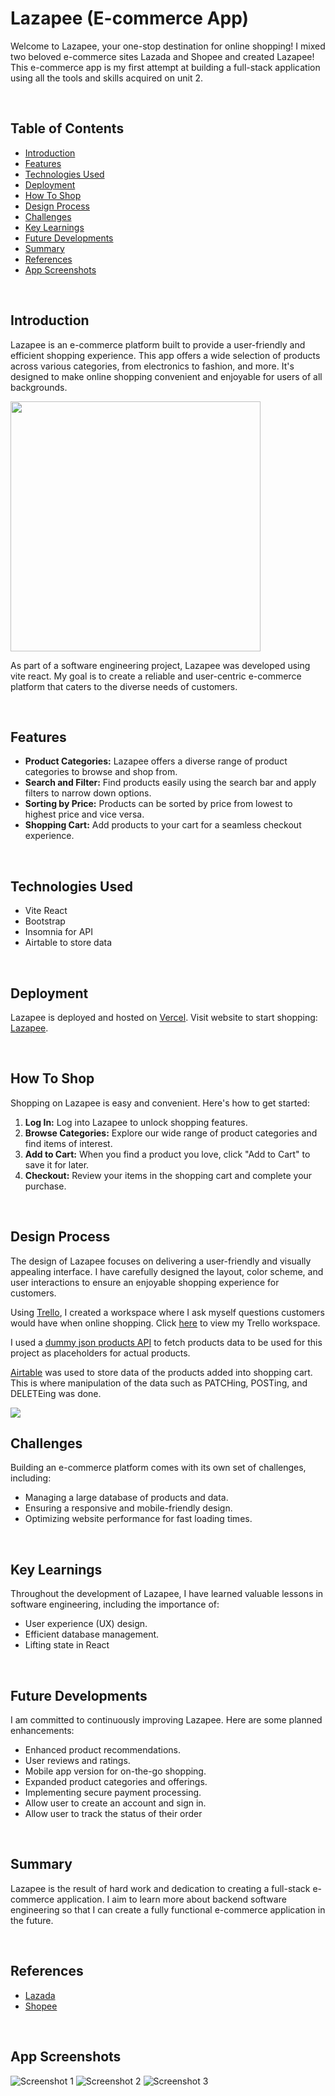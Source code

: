 # Lazapee (E-commerce App)

Welcome to Lazapee, your one-stop destination for online shopping! I mixed two beloved e-commerce sites Lazada and Shopee and created Lazapee! This e-commerce app is my first attempt at building a full-stack application using all the tools and skills acquired on unit 2.

<br>

## Table of Contents

- [Introduction](#introduction)
- [Features](#features)
- [Technologies Used](#technologies-used)
- [Deployment](#deployment)
- [How To Shop](#how-to-shop)
- [Design Process](#design-process)
- [Challenges](#challenges)
- [Key Learnings](#key-learnings)
- [Future Developments](#future-developments)
- [Summary](#summary)
- [References](#references)
- [App Screenshots](#app-screenshots)

<br>

## Introduction

Lazapee is an e-commerce platform built to provide a user-friendly and efficient shopping experience. This app offers a wide selection of products across various categories, from electronics to fashion, and more. It's designed to make online shopping convenient and enjoyable for users of all backgrounds.

<img src="URL_TO_APP_IMAGE" height="400">

As part of a software engineering project, Lazapee was developed using vite react. My goal is to create a reliable and user-centric e-commerce platform that caters to the diverse needs of customers.

<br>

## Features

- **Product Categories:** Lazapee offers a diverse range of product categories to browse and shop from.
- **Search and Filter:** Find products easily using the search bar and apply filters to narrow down options.
- **Sorting by Price:** Products can be sorted by price from lowest to highest price and vice versa.
- **Shopping Cart:** Add products to your cart for a seamless checkout experience.

<br>

## Technologies Used

- Vite React
- Bootstrap
- Insomnia for API
- Airtable to store data

<br>

## Deployment

Lazapee is deployed and hosted on [Vercel](https://vercel.com/). Visit website to start shopping: [Lazapee](https://e-commerce-app-five-eta.vercel.app/).

<br>

## How To Shop

Shopping on Lazapee is easy and convenient. Here's how to get started:

1. **Log In:** Log into Lazapee to unlock shopping features.
2. **Browse Categories:** Explore our wide range of product categories and find items of interest.
3. **Add to Cart:** When you find a product you love, click "Add to Cart" to save it for later.
4. **Checkout:** Review your items in the shopping cart and complete your purchase.

<br>

## Design Process

The design of Lazapee focuses on delivering a user-friendly and visually appealing interface. I have carefully designed the layout, color scheme, and user interactions to ensure an enjoyable shopping experience for customers.

Using [Trello](https://trello.com/), I created a workspace where I ask myself questions customers would have when online shopping. Click [here](https://trello.com/invite/b/bKQ7vyz5/ATTIc2a0979fff69b62c8b038dd70041759eA36DCB75/lazapee) to view my Trello workspace.

I used a [dummy json products API](https://dummyjson.com/docs/products) to fetch products data to be used for this project as placeholders for actual products.

[Airtable](https://airtable.com/app7Fu8VNb6BUxYbM/shrLZKoiHXa50KsZ3/tblgaXfFbIsHV63Hq) was used to store data of the products added into shopping cart. This is where manipulation of the data such as PATCHing, POSTing, and DELETEing was done.

<img src="URL_TO_DESIGN_IMAGE">

<br>

## Challenges

Building an e-commerce platform comes with its own set of challenges, including:

- Managing a large database of products and data.
- Ensuring a responsive and mobile-friendly design.
- Optimizing website performance for fast loading times.

<br>

## Key Learnings

Throughout the development of Lazapee, I have learned valuable lessons in software engineering, including the importance of:

- User experience (UX) design.
- Efficient database management.
- Lifting state in React

<br>

## Future Developments

I am committed to continuously improving Lazapee. Here are some planned enhancements:

- Enhanced product recommendations.
- User reviews and ratings.
- Mobile app version for on-the-go shopping.
- Expanded product categories and offerings.
- Implementing secure payment processing.
- Allow user to create an account and sign in.
- Allow user to track the status of their order

<br>

## Summary

Lazapee is the result of hard work and dedication to creating a full-stack e-commerce application. I aim to learn more about backend software engineering so that I can create a fully functional e-commerce application in the future.

<br>

## References

- [Lazada](https://www.lazada.sg/)
- [Shopee](https://shopee.sg/)

<br>

## App Screenshots

![Screenshot 1](URL_TO_SCREENSHOT_1)
![Screenshot 2](URL_TO_SCREENSHOT_2)
![Screenshot 3](URL_TO_SCREENSHOT_3)
